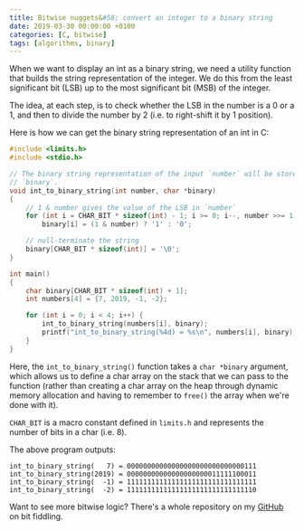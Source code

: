 ```yaml
---
title: Bitwise nuggets&#58; convert an integer to a binary string
date: 2019-03-30 00:00:00 +0100
categories: [C, bitwise]
tags: [algorithms, binary]
---
```


When we want to display an int as a binary string, we need a utility function that builds the string representation of the integer. We do this from the least significant bit (LSB) up to the most significant bit (MSB) of the integer.

The idea, at each step, is to check whether the LSB in the number is a 0 or a 1, and then to divide the number by 2 (i.e. to right-shift it by 1 position).

Here is how we can get the binary string representation of an int in C:

```c
#include <limits.h>
#include <stdio.h>

// The binary string representation of the input `number` will be stored in
// `binary`.
void int_to_binary_string(int number, char *binary)
{
    // 1 & number gives the value of the LSB in `number`
    for (int i = CHAR_BIT * sizeof(int) - 1; i >= 0; i--, number >>= 1)
        binary[i] = (1 & number) ? '1' : '0';

    // null-terminate the string
    binary[CHAR_BIT * sizeof(int)] = '\0';
}

int main()
{
    char binary[CHAR_BIT * sizeof(int) + 1];
    int numbers[4] = {7, 2019, -1, -2};

    for (int i = 0; i < 4; i++) {
        int_to_binary_string(numbers[i], binary);
        printf("int_to_binary_string(%4d) = %s\n", numbers[i], binary);
    }
}
```

Here, the `int_to_binary_string()` function takes a `char *binary` argument, which allows us to define a char array on the stack that we can pass to the function (rather than creating a char array on the heap through dynamic memory allocation and having to remember to `free()` the array when we're done with it).

`CHAR_BIT` is a macro constant defined in `limits.h` and represents the number of bits in a char (i.e. 8).

The above program outputs:

```
int_to_binary_string(   7) = 00000000000000000000000000000111
int_to_binary_string(2019) = 00000000000000000000011111100011
int_to_binary_string(  -1) = 11111111111111111111111111111111
int_to_binary_string(  -2) = 11111111111111111111111111111110
```

Want to see more bitwise logic? There's a whole repository on my [GitHub] on bit fiddling.

<!-- links -->
[GitHub]: https://github.com/alexandra-zaharia/c-playground/tree/master/bitwise_operations